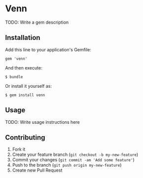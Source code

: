 # Venn

TODO: Write a gem description

## Installation

Add this line to your application's Gemfile:

    gem 'venn'

And then execute:

    $ bundle

Or install it yourself as:

    $ gem install venn

## Usage

TODO: Write usage instructions here

## Contributing

1. Fork it
2. Create your feature branch (`git checkout -b my-new-feature`)
3. Commit your changes (`git commit -am 'Add some feature'`)
4. Push to the branch (`git push origin my-new-feature`)
5. Create new Pull Request
